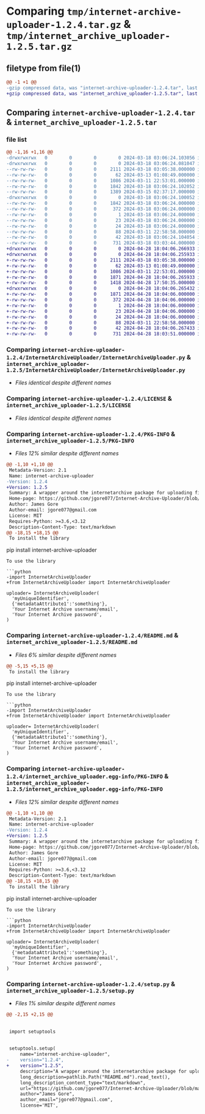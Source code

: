 # Comparing `tmp/internet-archive-uploader-1.2.4.tar.gz` & `tmp/internet_archive_uploader-1.2.5.tar.gz`

## filetype from file(1)

```diff
@@ -1 +1 @@
-gzip compressed data, was "internet-archive-uploader-1.2.4.tar", last modified: Mon Mar 18 03:06:24 2024, max compression
+gzip compressed data, was "internet_archive_uploader-1.2.5.tar", last modified: Sun Apr 28 18:04:06 2024, max compression
```

## Comparing `internet-archive-uploader-1.2.4.tar` & `internet_archive_uploader-1.2.5.tar`

### file list

```diff
@@ -1,16 +1,16 @@
-drwxrwxrwx   0        0        0        0 2024-03-18 03:06:24.103056 internet-archive-uploader-1.2.4/
-drwxrwxrwx   0        0        0        0 2024-03-18 03:06:24.081047 internet-archive-uploader-1.2.4/InternetArchiveUploader/
--rw-rw-rw-   0        0        0     2111 2024-03-18 03:05:38.000000 internet-archive-uploader-1.2.4/InternetArchiveUploader/InternetArchiveUploader.py
--rw-rw-rw-   0        0        0       62 2024-03-13 01:08:49.000000 internet-archive-uploader-1.2.4/InternetArchiveUploader/__init__.py
--rw-rw-rw-   0        0        0     1086 2024-03-11 22:53:01.000000 internet-archive-uploader-1.2.4/LICENSE
--rw-rw-rw-   0        0        0     1842 2024-03-18 03:06:24.102052 internet-archive-uploader-1.2.4/PKG-INFO
--rw-rw-rw-   0        0        0     1389 2024-03-15 02:37:17.000000 internet-archive-uploader-1.2.4/README.md
-drwxrwxrwx   0        0        0        0 2024-03-18 03:06:24.100052 internet-archive-uploader-1.2.4/internet_archive_uploader.egg-info/
--rw-rw-rw-   0        0        0     1842 2024-03-18 03:06:24.000000 internet-archive-uploader-1.2.4/internet_archive_uploader.egg-info/PKG-INFO
--rw-rw-rw-   0        0        0      372 2024-03-18 03:06:24.000000 internet-archive-uploader-1.2.4/internet_archive_uploader.egg-info/SOURCES.txt
--rw-rw-rw-   0        0        0        1 2024-03-18 03:06:24.000000 internet-archive-uploader-1.2.4/internet_archive_uploader.egg-info/dependency_links.txt
--rw-rw-rw-   0        0        0       23 2024-03-18 03:06:24.000000 internet-archive-uploader-1.2.4/internet_archive_uploader.egg-info/requires.txt
--rw-rw-rw-   0        0        0       24 2024-03-18 03:06:24.000000 internet-archive-uploader-1.2.4/internet_archive_uploader.egg-info/top_level.txt
--rw-rw-rw-   0        0        0       88 2024-03-11 22:58:58.000000 internet-archive-uploader-1.2.4/pyproject.toml
--rw-rw-rw-   0        0        0       42 2024-03-18 03:06:24.104054 internet-archive-uploader-1.2.4/setup.cfg
--rw-rw-rw-   0        0        0      731 2024-03-18 03:03:44.000000 internet-archive-uploader-1.2.4/setup.py
+drwxrwxrwx   0        0        0        0 2024-04-28 18:04:06.266933 internet_archive_uploader-1.2.5/
+drwxrwxrwx   0        0        0        0 2024-04-28 18:04:06.255933 internet_archive_uploader-1.2.5/InternetArchiveUploader/
+-rw-rw-rw-   0        0        0     2111 2024-03-18 03:05:38.000000 internet_archive_uploader-1.2.5/InternetArchiveUploader/InternetArchiveUploader.py
+-rw-rw-rw-   0        0        0       62 2024-03-13 01:08:49.000000 internet_archive_uploader-1.2.5/InternetArchiveUploader/__init__.py
+-rw-rw-rw-   0        0        0     1086 2024-03-11 22:53:01.000000 internet_archive_uploader-1.2.5/LICENSE
+-rw-rw-rw-   0        0        0     1871 2024-04-28 18:04:06.265933 internet_archive_uploader-1.2.5/PKG-INFO
+-rw-rw-rw-   0        0        0     1418 2024-04-28 17:50:35.000000 internet_archive_uploader-1.2.5/README.md
+drwxrwxrwx   0        0        0        0 2024-04-28 18:04:06.265432 internet_archive_uploader-1.2.5/internet_archive_uploader.egg-info/
+-rw-rw-rw-   0        0        0     1871 2024-04-28 18:04:06.000000 internet_archive_uploader-1.2.5/internet_archive_uploader.egg-info/PKG-INFO
+-rw-rw-rw-   0        0        0      372 2024-04-28 18:04:06.000000 internet_archive_uploader-1.2.5/internet_archive_uploader.egg-info/SOURCES.txt
+-rw-rw-rw-   0        0        0        1 2024-04-28 18:04:06.000000 internet_archive_uploader-1.2.5/internet_archive_uploader.egg-info/dependency_links.txt
+-rw-rw-rw-   0        0        0       23 2024-04-28 18:04:06.000000 internet_archive_uploader-1.2.5/internet_archive_uploader.egg-info/requires.txt
+-rw-rw-rw-   0        0        0       24 2024-04-28 18:04:06.000000 internet_archive_uploader-1.2.5/internet_archive_uploader.egg-info/top_level.txt
+-rw-rw-rw-   0        0        0       88 2024-03-11 22:58:58.000000 internet_archive_uploader-1.2.5/pyproject.toml
+-rw-rw-rw-   0        0        0       42 2024-04-28 18:04:06.267433 internet_archive_uploader-1.2.5/setup.cfg
+-rw-rw-rw-   0        0        0      731 2024-04-28 18:03:51.000000 internet_archive_uploader-1.2.5/setup.py
```

### Comparing `internet-archive-uploader-1.2.4/InternetArchiveUploader/InternetArchiveUploader.py` & `internet_archive_uploader-1.2.5/InternetArchiveUploader/InternetArchiveUploader.py`

 * *Files identical despite different names*

### Comparing `internet-archive-uploader-1.2.4/LICENSE` & `internet_archive_uploader-1.2.5/LICENSE`

 * *Files identical despite different names*

### Comparing `internet-archive-uploader-1.2.4/PKG-INFO` & `internet_archive_uploader-1.2.5/PKG-INFO`

 * *Files 12% similar despite different names*

```diff
@@ -1,10 +1,10 @@
 Metadata-Version: 2.1
 Name: internet-archive-uploader
-Version: 1.2.4
+Version: 1.2.5
 Summary: A wrapper around the internetarchive package for uploading files and directorys
 Home-page: https://github.com/jgore077/Internet-Archive-Uploader/blob/master/README.md
 Author: James Gore
 Author-email: jgore077@gmail.com
 License: MIT
 Requires-Python: >=3.6,<3.12
 Description-Content-Type: text/markdown
@@ -18,15 +18,15 @@
 To install the library
 ```
 pip install internet-archive-uploader
 ```
 To use the library
 
 ```python
-import InternetArchiveUploader
+from InternetArchiveUploader import InternetArchiveUploader
 
 uploader= InternetArchiveUploader(
   'myUniqueIdentifier',
   {'metadataAttribute1':'something'},
   'Your Internet Archive username/email',
   'Your Internet Archive password',
 )
```

### Comparing `internet-archive-uploader-1.2.4/README.md` & `internet_archive_uploader-1.2.5/README.md`

 * *Files 6% similar despite different names*

```diff
@@ -5,15 +5,15 @@
 To install the library
 ```
 pip install internet-archive-uploader
 ```
 To use the library
 
 ```python
-import InternetArchiveUploader
+from InternetArchiveUploader import InternetArchiveUploader
 
 uploader= InternetArchiveUploader(
   'myUniqueIdentifier',
   {'metadataAttribute1':'something'},
   'Your Internet Archive username/email',
   'Your Internet Archive password',
 )
```

### Comparing `internet-archive-uploader-1.2.4/internet_archive_uploader.egg-info/PKG-INFO` & `internet_archive_uploader-1.2.5/internet_archive_uploader.egg-info/PKG-INFO`

 * *Files 12% similar despite different names*

```diff
@@ -1,10 +1,10 @@
 Metadata-Version: 2.1
 Name: internet-archive-uploader
-Version: 1.2.4
+Version: 1.2.5
 Summary: A wrapper around the internetarchive package for uploading files and directorys
 Home-page: https://github.com/jgore077/Internet-Archive-Uploader/blob/master/README.md
 Author: James Gore
 Author-email: jgore077@gmail.com
 License: MIT
 Requires-Python: >=3.6,<3.12
 Description-Content-Type: text/markdown
@@ -18,15 +18,15 @@
 To install the library
 ```
 pip install internet-archive-uploader
 ```
 To use the library
 
 ```python
-import InternetArchiveUploader
+from InternetArchiveUploader import InternetArchiveUploader
 
 uploader= InternetArchiveUploader(
   'myUniqueIdentifier',
   {'metadataAttribute1':'something'},
   'Your Internet Archive username/email',
   'Your Internet Archive password',
 )
```

### Comparing `internet-archive-uploader-1.2.4/setup.py` & `internet_archive_uploader-1.2.5/setup.py`

 * *Files 1% similar despite different names*

```diff
@@ -2,15 +2,15 @@
 
 
 import setuptools
 
 
 setuptools.setup(
     name="internet-archive-uploader",
-    version="1.2.4",
+    version="1.2.5",
     description="A wrapper around the internetarchive package for uploading files and directorys",
     long_description=pathlib.Path("README.md").read_text(),
     long_description_content_type="text/markdown",
     url="https://github.com/jgore077/Internet-Archive-Uploader/blob/master/README.md",
     author="James Gore",
     author_email="jgore077@gmail.com",
     license='MIT',
```

